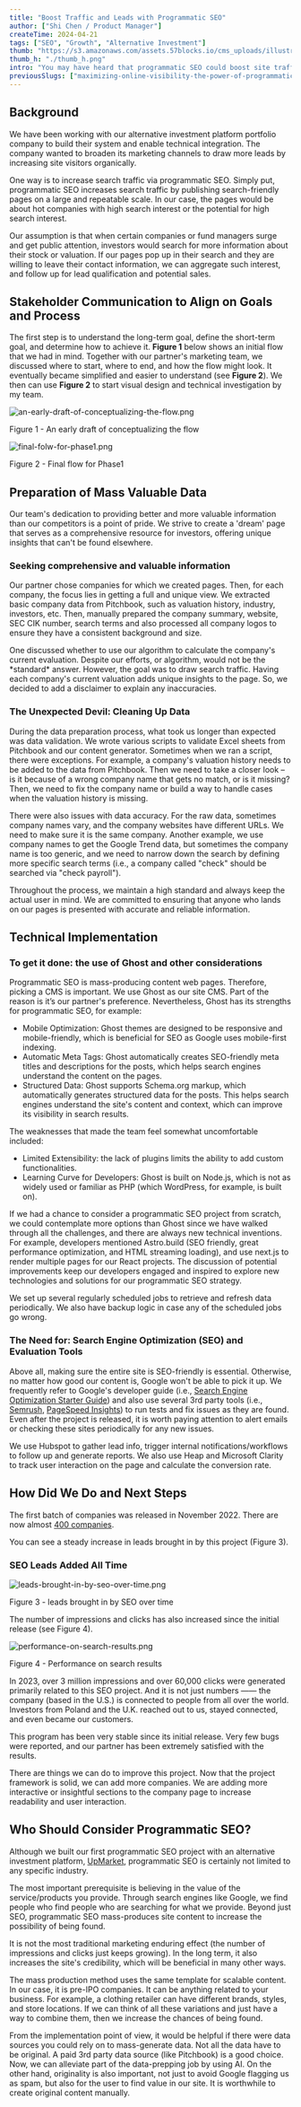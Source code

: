 ```yaml
---
title: "Boost Traffic and Leads with Programmatic SEO"
author: ["Shi Chen / Product Manager"]
createTime: 2024-04-21
tags: ["SEO", "Growth", "Alternative Investment"]
thumb: "https://s3.amazonaws.com/assets.57blocks.io/cms_uploads/illustration_seo_db9bc06b49.png"
thumb_h: "./thumb_h.png"
intro: "You may have heard that programmatic SEO could boost site traffic from search engines and increase leads. However, considering the complexities of implementation can be intimidating. In this blog, we describe our design and client collaboration process, along with our findings and we outline the numerous client benefits after launch."
previousSlugs: ["maximizing-online-visibility-the-power-of-programmatic-seo-for-boosting-search-traffic-and-leads"]
---
```


## Background

We have been working with our alternative investment platform portfolio company to build their system and enable technical integration. The company wanted to broaden its marketing channels to draw more leads by increasing site visitors organically.  
  
One way is to increase search traffic via programmatic SEO. Simply put, programmatic SEO increases search traffic by publishing search-friendly pages on a large and repeatable scale. In our case, the pages would be about hot companies with high search interest or the potential for high search interest. 

Our assumption is that when certain companies or fund managers surge and get public attention, investors would search for more information about their stock or valuation. If our pages pop up in their search and they are willing to leave their contact information, we can aggregate such interest, and follow up for lead qualification and potential sales. 


## Stakeholder Communication to Align on Goals and Process

The first step is to understand the long-term goal, define the short-term goal, and determine how to achieve it. **Figure 1** below shows an initial flow that we had in mind. Together with our partner's marketing team, we discussed where to start, where to end, and how the flow might look. It eventually became simplified and easier to understand (see **Figure 2**). We then can use **Figure 2** to start visual design and technical investigation by my team.        
 

![an-early-draft-of-conceptualizing-the-flow.png](https://s3.amazonaws.com/assets.57blocks.io/cms_uploads/an_early_draft_of_conceptualizing_the_flow_c01d46e50f.png)

<figcaption>Figure 1 - An early draft of conceptualizing the flow</figcaption>

![final-folw-for-phase1.png](https://s3.amazonaws.com/assets.57blocks.io/cms_uploads/final_folw_for_phase1_4a94cd23bb.png)

<figcaption>Figure 2 - Final flow for Phase1</figcaption>

## Preparation of Mass Valuable Data

Our team's dedication to providing better and more valuable information than our competitors is a point of pride. We strive to create a 'dream' page that serves as a comprehensive resource for investors, offering unique insights that can't be found elsewhere.

### Seeking comprehensive and valuable information

Our partner chose companies for which we created pages. Then, for each company, the focus lies in getting a full and unique view. We extracted basic company data from Pitchbook, such as valuation history, industry, investors, etc. Then, manually prepared the company summary, website, SEC CIK number, search terms and also processed all company logos to ensure they have a consistent background and size.             
  
One discussed whether to use our algorithm to calculate the company's current evaluation. Despite our efforts, or algorithm, would not be the \*standard\* answer. However, the goal was to draw search traffic. Having each company's current valuation adds unique insights to the page. So, we decided to add a disclaimer to explain any inaccuracies.

### The Unexpected Devil: Cleaning Up Data

During the data preparation process, what took us longer than expected was data validation. We wrote various scripts to validate Excel sheets from Pitchbook and our content generator. Sometimes when we ran a script, there were exceptions. For example, a company's valuation history needs to be added to the data from Pitchbook. Then we need to take a closer look – is it because of a wrong company name that gets no match, or is it missing? Then, we need to fix the company name or build a way to handle cases when the valuation history is missing.            
  
There were also issues with data accuracy. For the raw data, sometimes company names vary, and the company websites have different URLs. We need to make sure it is the same company. Another example, we use company names to get the Google Trend data, but sometimes the company name is too generic, and we need to narrow down the search by defining more specific search terms (i.e., a company called "check" should be searched via "check payroll").             
  
Throughout the process, we maintain a high standard and always keep the actual user in mind. We are committed to ensuring that anyone who lands on our pages is presented with accurate and reliable information. 


## Technical Implementation

### To get it done: the use of Ghost and other considerations

Programmatic SEO is mass-producing content web pages. Therefore, picking a CMS is important. We use Ghost as our site CMS. Part of the reason is it’s our partner's preference. Nevertheless, Ghost has its strengths for programmatic SEO, for example:

+   Mobile Optimization: Ghost themes are designed to be responsive and mobile-friendly, which is beneficial for SEO as Google uses mobile-first indexing.
+   Automatic Meta Tags: Ghost automatically creates SEO-friendly meta titles and descriptions for the posts, which helps search engines understand the content on the pages.
+   Structured Data: Ghost supports Schema.org markup, which automatically generates structured data for the posts. This helps search engines understand the site's content and context, which can improve its visibility in search results.

The weaknesses that made the team feel somewhat uncomfortable included:

+   Limited Extensibility: the lack of plugins limits the ability to add custom functionalities.
+   Learning Curve for Developers: Ghost is built on Node.js, which is not as widely used or familiar as PHP (which WordPress, for example, is built on). 

If we had a chance to consider a programmatic SEO project from scratch, we could contemplate more options than Ghost since we have walked through all the challenges, and there are always new technical inventions. For example, developers mentioned Astro.build (SEO friendly, great performance optimization, and HTML streaming loading), and use next.js to render multiple pages for our React projects. The discussion of potential improvements keep our developers engaged and inspired to explore new technologies and solutions for our programmatic SEO strategy.           
  
We set up several regularly scheduled jobs to retrieve and refresh data periodically. We also have backup logic in case any of the scheduled jobs go wrong.

### The Need for: Search Engine Optimization (SEO) and Evaluation Tools

Above all, making sure the entire site is SEO-friendly is essential. Otherwise, no matter how good our content is, Google won't be able to pick it up. We frequently refer to Google's developer guide (i.e., [Search Engine Optimization Starter Guide](https://developers.google.com/search/docs/fundamentals/seo-starter-guide)) and also use several 3rd party tools (i.e., [Semrush](https://www.semrush.com/), [PageSpeed Insights](https://pagespeed.web.dev/)) to run tests and fix issues as they are found. Even after the project is released, it is worth paying attention to alert emails or checking these sites periodically for any new issues.          
  
We use Hubspot to gather lead info, trigger internal notifications/workflows to follow up and generate reports. We also use Heap and Microsoft Clarity to track user interaction on the page and calculate the conversion rate. 

## How Did We Do and Next Steps

The first batch of companies was released in November 2022. There are now almost [400 companies](https://www.upmarket.co/private-markets/).        
  
You can see a steady increase in leads brought in by this project (Figure 3). 

### SEO Leads Added All Time

![leads-brought-in-by-seo-over-time.png](https://s3.amazonaws.com/assets.57blocks.io/cms_uploads/leads_brought_in_by_seo_over_time_4028d81514.png)

<figcaption>Figure 3 - leads brought in by SEO over time</figcaption>

The number of impressions and clicks has also increased since the initial release (see Figure 4).

![performance-on-search-results.png](https://s3.amazonaws.com/assets.57blocks.io/cms_uploads/performance_on_search_results_082aca6866.png)

<figcaption>Figure 4 - Performance on search results</figcaption>

  

In 2023, over 3 million impressions and over 60,000 clicks were generated primarily related to this SEO project. And it is not just numbers —— the company (based in the U.S.) is connected to people from all over the world. Investors from Poland and the U.K. reached out to us, stayed connected, and even became our customers.        
  
This program has been very stable since its initial release. Very few bugs were reported, and our partner has been extremely satisfied with the results.          
  
There are things we can do to improve this project. Now that the project framework is solid, we can add more companies. We are adding more interactive or insightful sections to the company page to increase readability and user interaction.


## Who Should Consider Programmatic SEO?

Although we built our first programmatic SEO project with an alternative investment platform, [UpMarket](https://www.upmarket.co/), programmatic SEO is certainly not limited to any specific industry.    
  
The most important prerequisite is believing in the value of the service/products you provide. Through search engines like Google, we find people who find people who are searching for what we provide. Beyond just SEO, programmatic SEO mass-produces site content to increase the possibility of being found.   
  
It is not the most traditional marketing enduring effect (the number of impressions and clicks just keeps growing). In the long term, it also increases the site's credibility, which will be beneficial in many other ways.    
  
The mass production method uses the same template for scalable content. In our case, it is pre-IPO companies. It can be anything related to your business. For example, a clothing retailer can have different brands, styles, and store locations. If we can think of all these variations and just have a way to combine them, then we increase the chances of being found.   
  
From the implementation point of view, it would be helpful if there were data sources you could rely on to mass-generate data. Not all the data have to be original. A paid 3rd party data source (like Pitchbook) is a good choice. Now, we can alleviate part of the data-prepping job by using AI. On the other hand, originality is also important, not just to avoid Google flagging us as spam, but also for the user to find value in our site. It is worthwhile to create original content manually.
